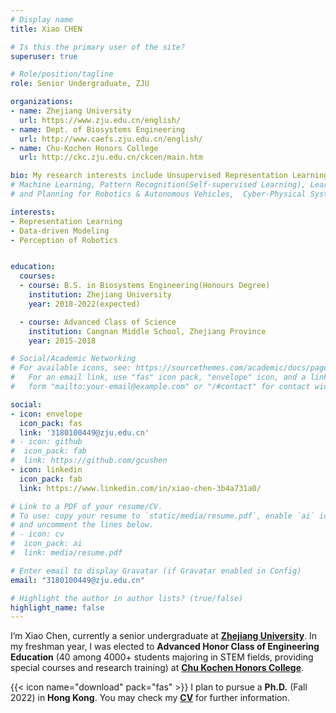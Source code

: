 ```yaml
---
# Display name
title: Xiao CHEN

# Is this the primary user of the site?
superuser: true

# Role/position/tagline
role: Senior Undergraduate, ZJU

organizations:
- name: Zhejiang University
  url: https://www.zju.edu.cn/english/
- name: Dept. of Biosystems Engineering
  url: http://www.caefs.zju.edu.cn/english/
- name: Chu-Kochen Honors College
  url: http://ckc.zju.edu.cn/ckcen/main.htm

bio: My research interests include Unsupervised Representation Learning, Data-driven Modeling, Perception and Control of Robotics.
# Machine Learning, Pattern Recognition(Self-supervised Learning), Learning-based Perception 
# and Planning for Robotics & Autonomous Vehicles,  Cyber-Physical Systems.

interests:
- Representation Learning
- Data-driven Modeling
- Perception of Robotics


education:
  courses:
  - course: B.S. in Biosystems Engineering(Honours Degree)
    institution: Zhejiang University
    year: 2018-2022(expected)

  - course: Advanced Class of Science
    institution: Cangnan Middle School, Zhejiang Province
    year: 2015-2018

# Social/Academic Networking
# For available icons, see: https://sourcethemes.com/academic/docs/page-builder/#icons
#   For an email link, use "fas" icon pack, "envelope" icon, and a link in the
#   form "mailto:your-email@example.com" or "/#contact" for contact widget.

social:
- icon: envelope
  icon_pack: fas
  link: '3180100449@zju.edu.cn'
# - icon: github
#  icon_pack: fab
#  link: https://github.com/gcushen
- icon: linkedin
  icon_pack: fab
  link: https://www.linkedin.com/in/xiao-chen-3b4a731a0/

# Link to a PDF of your resume/CV.
# To use: copy your resume to `static/media/resume.pdf`, enable `ai` icons in `params.toml`, 
# and uncomment the lines below.
# - icon: cv
#  icon_pack: ai
#  link: media/resume.pdf

# Enter email to display Gravatar (if Gravatar enabled in Config)
email: "3180100449@zju.edu.cn"

# Highlight the author in author lists? (true/false)
highlight_name: false
---
```


I’m Xiao Chen, currently a senior undergraduate at [**Zhejiang University**](https://www.zju.edu.cn/english/). In my freshman year, I was elected to **Advanced Honor Class of Engineering Education** (40 among 4000+ students majoring in STEM fields, providing special courses and research training) at [**Chu Kochen Honors College**](http://ckc.zju.edu.cn/ckcen/main.htm).

{{< icon name="download" pack="fas" >}} I plan to pursue a **Ph.D.**  (Fall 2022) in **Hong Kong**. You may check my [**CV**](https://drive.google.com/file/d/1asS63uiUG_LQi4HbwmV_ikaVIgpHR8fp/view?usp=sharing) for further information.

